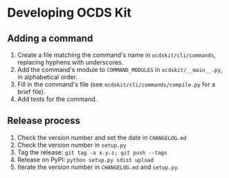 # Developing OCDS Kit

## Adding a command

1. Create a file matching the command's name in `ocdskit/cli/commands`, replacing hyphens with underscores.
1. Add the command's module to `COMMAND_MODULES` in `ocdskit/__main__.py`, in alphabetical order.
1. Fill in the command's file (see `ocdskit/cli/commands/compile.py` for a brief file).
1. Add tests for the command.

## Release process

1. Check the version number and set the date in `CHANGELOG.md`
1. Check the version number in `setup.py`
1. Tag the release: ``git tag -a x.y.z; git push --tags``
1. Release on PyPI: ``python setup.py sdist upload``
1. Iterate the version number in `CHANGELOG.md` and `setup.py`.
